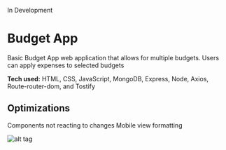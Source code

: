 In Development

# Budget App
Basic Budget App web application that allows for multiple budgets. Users can apply expenses to selected budgets


**Tech used:** HTML, CSS, JavaScript, MongoDB, Express, Node, Axios, Route-router-dom, and Tostify


## Optimizations
Components not reacting to changes
Mobile view formatting 

![alt tag](https://giphy.com/embed/YabmiW9PfcAeNY5F8U)




